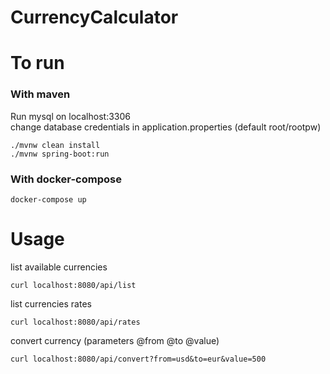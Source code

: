 # CurrencyCalculator


# To run 
### With maven

Run mysql on localhost:3306 <br>
change database credentials in application.properties (default root/rootpw)

```
./mvnw clean install
./mvnw spring-boot:run
```

### With docker-compose
```
docker-compose up
```

# Usage
list available currencies
```
curl localhost:8080/api/list
```
list currencies rates
```
curl localhost:8080/api/rates
```
convert currency (parameters @from @to @value)
```
curl localhost:8080/api/convert?from=usd&to=eur&value=500
```
